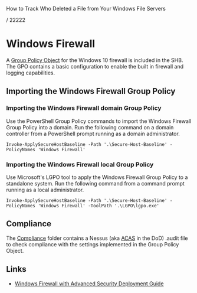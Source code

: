 How to Track Who Deleted a File from Your Windows File Servers

/
22222
# Windows Firewall
A [Group Policy Object](./Group%20Policy%20Objects/Computer/) for the Windows 10 firewall is included in the SHB. The GPO contains a basic configuration to enable the built in firewall and logging capabilities. 

## Importing the Windows Firewall Group Policy

### Importing the Windows Firewall domain Group Policy
Use the PowerShell Group Policy commands to import the Windows Firewall Group Policy into a domain. Run the following command on a domain controller from a PowerShell prompt running as a domain administrator. 

```
Invoke-ApplySecureHostBaseline -Path '.\Secure-Host-Baseline' -PolicyNames 'Windows Firewall'
```

### Importing the Windows Firewall local Group Policy
Use Microsoft's LGPO tool to apply the Windows Firewall Group Policy to a standalone system. Run the following command from a command prompt running as a local administrator.

```
Invoke-ApplySecureHostBaseline -Path '.\Secure-Host-Baseline' -PolicyNames 'Windows Firewall' -ToolPath '.\LGPO\lgpo.exe'
```

## Compliance
The [Compliance](./Compliance/) folder contains a Nessus (aka [ACAS](http://www.disa.mil/cybersecurity/network-defense/acas) in the DoD) .audit file to check compliance with the settings implemented in the Group Policy Object.

## Links
* [Windows Firewall with Advanced Security Deployment Guide](https://technet.microsoft.com/en-us/library/jj717241(v=ws.11).aspx)